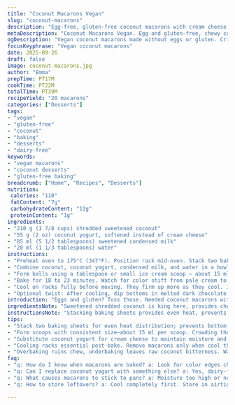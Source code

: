 ```yaml
---
title: "Coconut Macarons Vegan"
slug: "coconut-macarons"
description: "Egg-free, gluten-free coconut macarons with cream cheese swapped for coconut yogurt, slightly reduced sugar, cooked until golden with texture cues. Makes 20 bites. Uses simple pantry staples. Replace condensed milk with maple syrup for dairy-free. Flexible cooling and baking clues. No em dashes. Short steps shuffled for efficiency and sensory focus. Mix of textures, aromas, and color indicate doneness rather than clocks. Learn to spot visual and tactile signals to rescue or perfect every batch."
metaDescription: "Coconut Macarons Vegan. Egg and gluten-free, chewy centers with crisp edges. Uses coconut yogurt, shredded coconut, simple pantry swaps. Watch texture and smell cues."
ogDescription: "Vegan coconut macarons made without eggs or gluten. Crisp edges, chewy centers. Use coconut yogurt, shredded coconut, and watch for color and smell as bake signals."
focusKeyphrase: "Vegan coconut macarons"
date: 2025-09-26
draft: false
image: coconut-macarons.jpg
author: "Emma"
prepTime: PT17M
cookTime: PT22M
totalTime: PT39M
recipeYield: "20 macarons"
categories: ["Desserts"]
tags:
- "vegan"
- "gluten-free"
- "coconut"
- "baking"
- "desserts"
- "dairy-free"
keywords:
- "vegan macarons"
- "coconut desserts"
- "gluten-free baking"
breadcrumb: ["Home", "Recipes", "Desserts"]
nutrition: 
 calories: "110"
 fatContent: "7g"
 carbohydrateContent: "11g"
 proteinContent: "1g"
ingredients:
- "210 g (1 7/8 cups) shredded sweetened coconut"
- "55 g (2 oz) coconut yogurt, softened instead of cream cheese"
- "85 ml (5 1/2 tablespoons) sweetened condensed milk"
- "20 ml (1 1/3 tablespoons) water"
instructions:
- "Preheat oven to 175°C (347°F). Position rack mid-oven. Stack two baking sheets for insulation. Cover top sheet with silicone mat or parchment. I prefer silicone here — prevents sticking without soggy bottoms."
- "Combine coconut, coconut yogurt, condensed milk, and water in a bowl. Use electric mixer or vigorous whisking to get a homogenous, slightly sticky mix. No dry lumps. Texture tells if more liquid or coconut needed; it should hold shape but feel moist."
- "Form balls using a tablespoon or small ice cream scoop — about 15 ml per scoop. Don't crowd them on sheet; leave space, they won’t spread much but need air circulation."
- "Bake for 18 to 23 minutes. Watch for color shift from pale cream to light golden edges. Smell toasted coconut notes emerging distinctly. Texture firming on outside but still yielding slightly when pressed lightly with finger—gives clues for perfect bake. Overbake and dryness wins, underbake leaves raw coconut harshness."
- "Cool on racks fully before moving. They firm up more as they cool. If removal feels sticky, wait longer or nudge edges loose carefully with spatula."
- "Optional twist: After cooling, dip bottoms in melted dark chocolate or sprinkle coarse sea salt atop before baking for contrast. Adds crackle, richness, and breaks sweetness monotony."
introduction: "Eggs and gluten? Toss those. Needed coconut macarons without fuss or allergens. Been through batches using cream cheese, coconut yogurt, condensed milk variations, even swapping sweeteners for maple syrup to keep moisture and binding intact. Changed quantities a fraction; coconut amount fluctuated after sensing dryness in one batch. This no-eggs approach nails chewy centers with crisp edges without mess or complex whipping. Watch the texture as you mix, all lumpy spots gone. Baking takes a minute or two different based on oven quirks, so go for color and feel, not timer obsession. You want toasted coconut aroma filling kitchen, edges bronzed, yet bite yielding. I value the cooling step; this rest firming the macarons is non-negotiable. Tip: moisture variance in your coconut could throw mix off; adjust coconut or liquid slightly till you get robust but tender batter. Tried multiple silicone mats — essential. Parchment tends to stick under these moist conditions."
ingredientsNote: "Sweetened shredded coconut is king here, provides chew and flavor base. You can use unsweetened but add a tablespoon sugar or maple syrup to balance flavor. Swapped cream cheese for coconut yogurt, less tang but still creamy binder, and dairy-free. Sweetened condensed milk anchors sweetness and moisture but can swap with plant-based condensed milk or thick maple syrup; watch texture then. Water thins mixture just so, too much and structure loosens. Always check moistness visually—shiny and sticky but scoopable. Coconut shredded texture not too fine; bigger flakes give nice chew. If flakes too large, your macarons won’t bind well. No eggs or gluten, so sticking is culprit—silicone baking sheets prevent heartbreak. Baking time slightly adjusted based on moisture content and oven quirks; those 5 minute leeways matter."
instructionsNote: "Stacking baking sheets provides even heat, prevents scorching bottoms—many overlook that and get burnt undersides. Preheating fully and positioning rack center ensures uniform bake. Mix ingredients thoroughly but no overbeating; want homogenous yet avoid whipping in air. Use scoops for portion consistency, but size affects baking time slightly. Leave ample gaps; these macarons don’t spread but need air to crisp properly. Look for gradual color change—edges toasty, center still gentler. The smell cues readiness; raw coconut scent links with underbaked. Tap top gently; firm but with slight spring. Cooling is key; remove too early and they crumble, too late and sticky. Patience pays. Optional finishing touches like chocolate dip or salt before/after bake add complexity but watch not to overwhelm delicate coconut notes. I recommend experiment small batch first. Keep an eye on your oven—it loves to run hot or cold, and that stresses results. Trust eyes, nose, and fingers more than timers here."
tips:
- "Stack two baking sheets for even heat distribution; prevents bottom scorching common with moist coconut mixes. Silicone mats avoid sticking better than parchment when batter is sticky but can try parchment if careful. Watch texture during mixing; no dry lumps allowed. Should be moist, clingy, shape holds but wings off too wet if shiny puddle shows. Adjust water or coconut flakes in small increments based on mix’s look and feel. Baking time varies due to oven quirks; shift time by a few minutes watching color edges. Use smell and texture cues, not clock only."
- "Form scoops with consistent size—about 15 ml per scoop. Crowding them causes uneven baking; macarons don’t spread much but need air circulation. Watch for gradual color change, from pale cream to lightly golden edges. Edges firm while center stays tender feels key. Don’t overbake, dry macarons lose chewy texture. If unsure, tap top gently, slight give means done. Use fingertips, feel surface. Cooling is non-negotiable; helps firm up texture. Remove only when fully cool or edges break apart. Patience pays off here."
- "Substitute coconut yogurt for cream cheese to maintain moisture and allow dairy-free option. Sweetened condensed milk can swap for maple syrup but expect stickier, thinner mix; watch texture closely. Coconut shredded texture matters; flakes too fine cause dense, too big causes binding issues. Ideally, medium flakes that hold shape with chew. Water thins mix minimally; add slowly. Adjust depending on coconut moisture content; dry batches require more liquid. Multiple attempts showed small quantity tweaks improve chew and binding. Mix only until homogenous; avoid air whipped in details."
- "Cooling racks essential post-bake. Remove macarons only when cool throughout, otherwise they break or stick. Sticky bottoms fixed by gently nudging with spatula edges. Optional finishing touches like chocolate dip or sea salt add flavor complexity, apply after cooling or right before baking for textural contrast. Salt sprinkle breaks sweetness monotony. Chocolate dip adds richness; use high-quality dark chocolate melted gently. Small batch testing before scaling is best. Oven temperatures vary; always monitor physical aroma, color, texture rather than time alone for each batch."
- "Overbaking ruins chew, underbaking leaves raw coconut bitterness. Watch aroma closely; toasted coconut smell strongest when nearly done. Texture changes subtle—firm edges with slight bounce center means in. Avoid timers as sole guide; ovens run hot or cool unpredictably. Visual and tactile cues save recipe if batch acts different than usual. Silicone baking sheets recommended, prevent heartbreak caused by sticking and soggy bottoms. Check coconut moisture source upfront; dryness affects baking duration and texture mostly. Always ready to adjust slightly next time based on feel and look signals."
faq:
- "q: How do I know when macarons are baked? a: Look for color edges changing pale cream to light golden. Smell toasted coconut aroma. Fingers tap top lightly, slight spring means done. Timer varies with oven and moisture. Don’t rely on clock only."
- "q: Can I replace coconut yogurt with something else? a: Yes, dairy-free options like plant-based yogurt work but watch texture closely. Cream cheese can be swapped but changes tang. Adjust moisture accordingly when switching. Small batch trials help."
- "q: What causes macarons to stick to pans? a: Moisture too high or no silicone mat. Parchment usually sticks with wet batter. Stack baking sheets for even heat. Let macarons cool fully or risk tearing. Use silicone mats always if possible."
- "q: How to store leftovers? a: Cool completely first. Store in airtight container room temp a day or two. Longer keep in fridge, but texture may firm more. Freeze in single layer wrapped tight; thaw at room temp before eating. Avoid stacking raw in fridge."

---
```

